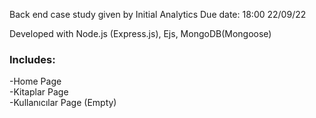 Back end case study given by Initial Analytics
Due date: 18:00 22/09/22

Developed with Node.js (Express.js), Ejs, MongoDB(Mongoose)
### Includes:</br>
-Home Page</br>
-Kitaplar Page</br>
-Kullanıcılar Page (Empty) </br>